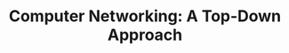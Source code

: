 ---
title: "Computer Networking: A Top-Down Approach"
showDate: false
draft: false
tags: ["classic","poem"]
link: "https://www.amazon.com/Computer-Networking-Top-Down-Approach-7th/dp/0133594149/ref=sr_1_1?ie=UTF8&qid=1534885380&sr=8-1&keywords=computer+networking+a+top-down+approach&smid=ATVPDKIKX0DER"
target: "_blank"
read: "R"
---